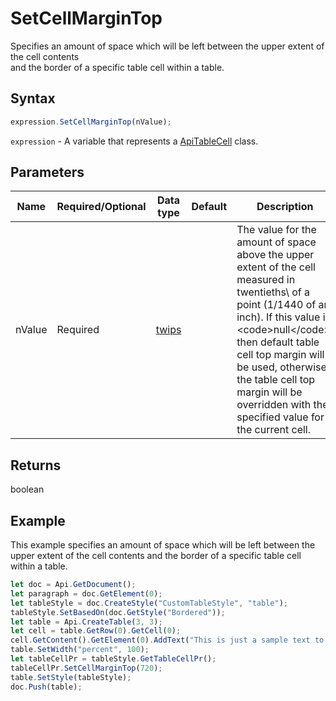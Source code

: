 # SetCellMarginTop

Specifies an amount of space which will be left between the upper extent of the cell contents\
and the border of a specific table cell within a table.

## Syntax

```javascript
expression.SetCellMarginTop(nValue);
```

`expression` - A variable that represents a [ApiTableCell](../ApiTableCell.md) class.

## Parameters

| **Name** | **Required/Optional** | **Data type** | **Default** | **Description** |
| ------------- | ------------- | ------------- | ------------- | ------------- |
| nValue | Required | [twips](../../Enumeration/twips.md) |  | The value for the amount of space above the upper extent of the cell measured in twentieths\ of a point (1/1440 of an inch). If this value is &lt;code&gt;null&lt;/code&gt;, then default table cell top margin will be used, otherwise\ the table cell top margin will be overridden with the specified value for the current cell. |

## Returns

boolean

## Example

This example specifies an amount of space which will be left between the upper extent of the cell contents and the border of a specific table cell within a table.

```javascript editor-
let doc = Api.GetDocument();
let paragraph = doc.GetElement(0);
let tableStyle = doc.CreateStyle("CustomTableStyle", "table");
tableStyle.SetBasedOn(doc.GetStyle("Bordered"));
let table = Api.CreateTable(3, 3);
let cell = table.GetRow(0).GetCell(0);
cell.GetContent().GetElement(0).AddText("This is just a sample text to show that the top margin for all the table cells is 36 points.");
table.SetWidth("percent", 100);
let tableCellPr = tableStyle.GetTableCellPr();
tableCellPr.SetCellMarginTop(720);
table.SetStyle(tableStyle);
doc.Push(table);
```
